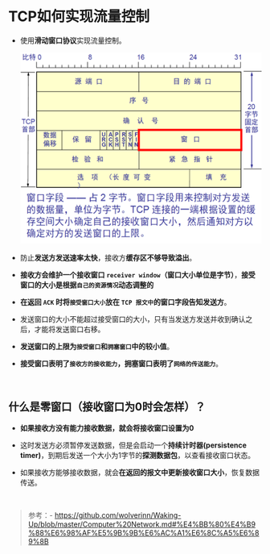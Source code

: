 # **TCP如何实现流量控制**

- 使用**滑动窗口协议**实现流量控制。

    <img src="../images/tcp-03.png" width="500" height="380" alt="tcp-03" align=center/>

- 防止**发送方发送速率太快**，接收方**缓存区不够导致溢出**。

- **接收方会维护一个接收窗口 ```receiver window```（窗口大小单位是字节）**，**接受窗口的大小是根据```自己的资源情况```动态调整的**

- **在返回 ```ACK``` 时将```接受窗口大小```放在 ```TCP 报文中```的窗口字段告知发送方**。

- 发送窗口的大小不能超过接受窗口的大小，只有当发送方发送并收到确认之后，才能将发送窗口右移。

- **发送窗口的上限为```接受窗口```和```拥塞窗口```中的较小值**。

- **接受窗口表明了```接收方的接收能力```，拥塞窗口表明了```网络的传送能力```**。

<br>

## **什么是零窗口（接收窗口为0时会怎样）？**
- **如果接收方没有能力接收数据，就会将接收窗口设置为0**

- 这时发送方必须暂停发送数据，但是会启动一个**持续计时器(persistence timer)**，到期后发送一个大小为1字节的**探测数据包**，以查看接收窗口状态。

- 如果接收方能够接收数据，就会**在返回的报文中更新接收窗口大小**，恢复数据传送。

<br>

>  参考：- https://github.com/wolverinn/Waking-Up/blob/master/Computer%20Network.md#%E4%BB%80%E4%B9%88%E6%98%AF%E5%9B%9B%E6%AC%A1%E6%8C%A5%E6%89%8B